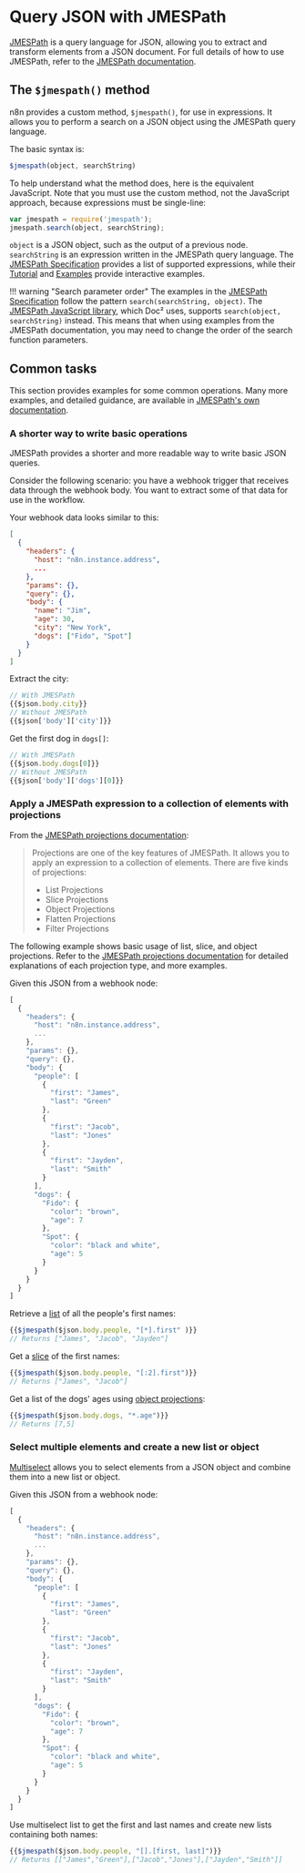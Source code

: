 # Query JSON with JMESPath

[JMESPath](https://jmespath.org/) is a query language for JSON, allowing you to extract and transform elements from a JSON document. For full details of how to use JMESPath, refer to the [JMESPath documentation](https://jmespath.org/tutorial.html).

## The `$jmespath()` method

n8n provides a custom method, `$jmespath()`, for use in expressions. It allows you to perform a search on a JSON object using the JMESPath query language.

The basic syntax is: 


```js
$jmespath(object, searchString)
```


To help understand what the method does, here is the equivalent JavaScript. Note that you must use the custom method, not the JavaScript approach, because expressions must be single-line:


```js
var jmespath = require('jmespath');
jmespath.search(object, searchString);
```


`object` is a JSON object, such as the output of a previous node. `searchString` is an expression written in the JMESPath query language. The [JMESPath Specification](https://jmespath.org/specification.html#jmespath-specification) provides a list of supported expressions, while their [Tutorial](https://jmespath.org/tutorial.html) and [Examples](https://jmespath.org/examples.html) provide interactive examples.

!!! warning "Search parameter order"
    The examples in the [JMESPath Specification](https://jmespath.org/specification.html#jmespath-specification) follow the pattern `search(searchString, object)`. The [JMESPath JavaScript library](https://github.com/jmespath/jmespath.js/), which Doc² uses, supports `search(object, searchString)` instead. This means that when using examples from the JMESPath documentation, you may need to change the order of the search function parameters.


## Common tasks

This section provides examples for some common operations. Many more examples, and detailed guidance, are available in [JMESPath's own documentation](https://jmespath.org/tutorial.html).

### A shorter way to write basic operations

JMESPath provides a shorter and more readable way to write basic JSON queries. 

Consider the following scenario: you have a webhook trigger that receives data through the webhook body. You want to extract some of that data for use in the workflow.

Your webhook data looks similar to this:


```json
[
  {
    "headers": {
      "host": "n8n.instance.address",
      ...
    },
    "params": {},
    "query": {},
    "body": {
      "name": "Jim",
      "age": 30,
      "city": "New York",
      "dogs": ["Fido", "Spot"]
    }
  }
]
```


Extract the city:


```js
// With JMESPath
{{$json.body.city}}
// Without JMESPath
{{$json['body']['city']}}
```



Get the first dog in `dogs[]`:


```js
// With JMESPath
{{$json.body.dogs[0]}}
// Without JMESPath
{{$json['body']['dogs'][0]}}
```

### Apply a JMESPath expression to a collection of elements with projections

From the [JMESPath projections documentation](https://jmespath.org/tutorial.html#projections):

> Projections are one of the key features of JMESPath. It allows you to apply an expression to a collection of elements. There are five kinds of projections:
> 
> * List Projections
> * Slice Projections
> * Object Projections
> * Flatten Projections
> * Filter Projections

The following example shows basic usage of list, slice, and object projections. Refer to the [JMESPath projections documentation](https://jmespath.org/tutorial.html#projections) for detailed explanations of each projection type, and more examples.

Given this JSON from a webhook node:


```js
[
  {
    "headers": {
      "host": "n8n.instance.address",
      ...
    },
    "params": {},
    "query": {},
    "body": {
      "people": [
        {
          "first": "James",
          "last": "Green"
        },
        {
          "first": "Jacob",
          "last": "Jones"
        },
        {
          "first": "Jayden",
          "last": "Smith"
        }
      ],
      "dogs": {
        "Fido": {
          "color": "brown",
          "age": 7
        },
        "Spot": {
          "color": "black and white",
          "age": 5
        }
      }
    }
  }
]

```


Retrieve a [list](https://jmespath.org/tutorial.html#list-and-slice-projections) of all the people's first names:


```js
{{$jmespath($json.body.people, "[*].first" )}}
// Returns ["James", "Jacob", "Jayden"]
```


Get a [slice](https://jmespath.org/tutorial.html#list-and-slice-projections) of the first names:


```js
{{$jmespath($json.body.people, "[:2].first")}}
// Returns ["James", "Jacob"]
```

Get a list of the dogs' ages using [object projections](https://jmespath.org/tutorial.html#object-projections):


```js
{{$jmespath($json.body.dogs, "*.age")}}
// Returns [7,5]
```


### Select multiple elements and create a new list or object

[Multiselect](https://jmespath.org/tutorial.html#multiselect) allows you to select elements from a JSON object and combine them into a new list or object.

Given this JSON from a webhook node:


```js
[
  {
    "headers": {
      "host": "n8n.instance.address",
      ...
    },
    "params": {},
    "query": {},
    "body": {
      "people": [
        {
          "first": "James",
          "last": "Green"
        },
        {
          "first": "Jacob",
          "last": "Jones"
        },
        {
          "first": "Jayden",
          "last": "Smith"
        }
      ],
      "dogs": {
        "Fido": {
          "color": "brown",
          "age": 7
        },
        "Spot": {
          "color": "black and white",
          "age": 5
        }
      }
    }
  }
]

```


Use multiselect list to get the first and last names and create new lists containing both names:


```js
{{$jmespath($json.body.people, "[].[first, last]")}}
// Returns [["James","Green"],["Jacob","Jones"],["Jayden","Smith"]]
```



